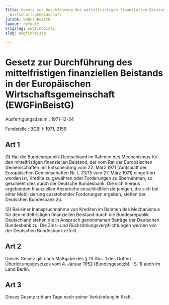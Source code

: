 ```yaml
---
Title: Gesetz zur Durchführung des mittelfristigen finanziellen Beistands in der Europäischen
  Wirtschaftsgemeinschaft
jurabk: EWGFinBeistG
layout: default
origslug: ewgfinbeistg
slug: ewgfinbeistg

---
```


# Gesetz zur Durchführung des mittelfristigen finanziellen Beistands in der Europäischen Wirtschaftsgemeinschaft (EWGFinBeistG)

Ausfertigungsdatum
:   1971-12-24

Fundstelle
:   BGBl I: 1971, 2156



## Art 1

(1) Hat die Bundesrepublik Deutschland im Rahmen des Mechanismus für
den mittelfristigen finanziellen Beistand, der vom Rat der
Europäischen Gemeinschaften mit Entscheidung vom 22. März 1971
(Amtsblatt der Europäischen Gemeinschaften Nr. L 73/15 vom 27. März
1971) eingeführt worden ist, Kredite zu gewähren oder Forderungen zu
übernehmen, so geschieht dies durch die Deutsche Bundesbank. Die sich
hieraus ergebenden finanziellen Ansprüche einschließlich derjenigen,
die sich bei einer Mobilisierung ausstehender Forderungen ergeben,
stehen der Deutschen Bundesbank zu.

(2) Bei einer Inanspruchnahme von Krediten im Rahmen des Mechanismus
für den mittelfristigen finanziellen Beistand durch die Bundesrepublik
Deutschland stehen die in Anspruch genommenen Beträge der Deutschen
Bundesbank zu. Die Zins- und Rückzahlungsverpflichtungen werden von
der Deutschen Bundesbank erfüllt.


## Art 2

Dieses Gesetz gilt nach Maßgabe des § 13 Abs. 1 des Dritten
Überleitungsgesetzes vom 4. Januar 1952 (Bundesgesetzbl. I S. 1) auch
im Land Berlin.


## Art 3

Dieses Gesetz tritt am Tage nach seiner Verkündung in Kraft.


